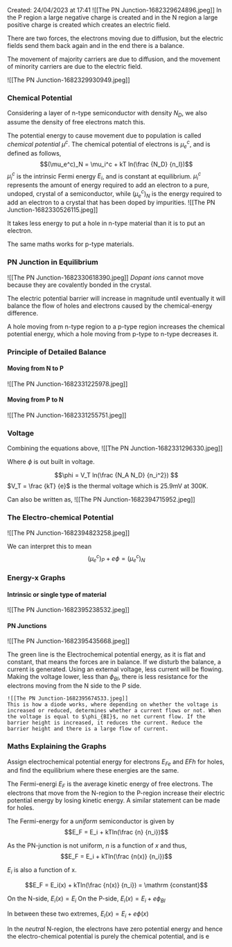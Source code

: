 Created: 24/04/2023 at 17:41
![[The PN Junction-1682329624896.jpeg]]
In the P region a large negative charge is created and in the N region a large positive charge is created which creates an electric field.

There are two forces, the electrons moving due to diffusion, but the electric fields send them back again and in the end there is a balance. 

The movement of majority carriers are due to diffusion, and the movement of minority carriers are due to the electric field.

![[The PN Junction-1682329930949.jpeg]]

### Chemical Potential
Considering a layer of n-type semiconductor with density $N_D$, we also assume the density of free electrons match this.

The potential energy to cause movement due to population is called *chemical potential* $\mu^c$.
The chemical potential of electrons is $\mu^c_e$, and is defined as follows,
$$(\mu_e^c)_N = \mu_i^c + kT ln(\frac {N_D} {n_I})$$
$\mu_i^c$ is the intrinsic Fermi energy $E_i$, and is constant at equilibrium.
$\mu_i^c$ represents the amount of energy required to add an electron to a pure, undoped, crystal of a semiconductor, while $(\mu_e^c)_N$ is the energy required to add an electron to a crystal that has been doped by impurities.
![[The PN Junction-1682330526115.jpeg]]

It takes less energy to put a hole in n-type material than it is to put an electron.

The same maths works for p-type materials.

### PN Junction in Equilibrium
![[The PN Junction-1682330618390.jpeg]]
*Dopant ions*  cannot move because they are covalently bonded in the crystal.

The electric potential barrier will increase in magnitude until eventually it will balance the flow of holes and electrons caused by the chemical-energy difference.

A hole moving from n-type region to a p-type region increases the chemical potential energy, which a hole moving from p-type to n-type decreases it.

### Principle of Detailed Balance
####  Moving from N to P
![[The PN Junction-1682331225978.jpeg]]

#### Moving from P to N
![[The PN Junction-1682331255751.jpeg]]

### Voltage
Combining the equations above,
![[The PN Junction-1682331296330.jpeg]]

Where $\phi$  is out built in voltage.

$$\phi = V_T ln(\frac {N_A N_D} {n_i^2}) $$
$V_T = \frac {kT} {e}$ is the thermal voltage which is 25.9mV at 300K.

Can also be written as,
![[The PN Junction-1682394715952.jpeg]]

### The Electro-chemical Potential
![[The PN Junction-1682394823258.jpeg]]

We can interpret this to mean
$$(\mu_e^c)_P + e\phi = (\mu_e^c)_N$$

### Energy-x Graphs
#### Intrinsic or single type of material
![[The PN Junction-1682395238532.jpeg]]

#### PN Junctions
![[The PN Junction-1682395435668.jpeg]]

The green line is the Electrochemical potential energy, as it is flat and constant, that means the forces are in balance. If we disturb the balance, a current is generated. Using an external voltage, less current will be flowing. Making the voltage lower, less than $\phi_{BI}$, there is less resistance for the electrons moving from the N side to the P side.

```ad-important
![[The PN Junction-1682395674533.jpeg]]
This is how a diode works, where depending on whether the voltage is increased or reduced, determines whether a current flows or not. When the voltage is equal to $\phi_{BI}$, no net current flow. If the barrier height is increased, it reduces the current. Reduce the barrier height and there is a large flow of current.
```

### Maths Explaining the Graphs
Assign electrochemical potential energy for electrons $E_{Fe}$ and $E{Fh}$ for holes, and find the equilibrium where these energies are the same.

The Fermi-energi $E_F$ is the average kinetic energy of free electrons. The electrons that move from the N-region to the P-region increase their electric potential energy by losing kinetic energy. A similar statement can be made for holes.

The Fermi-energy for a *uniform* semiconductor is given by
$$E_F = E_i + kTln(\frac {n} {n_i})$$

As the PN-junction is not uniform, $n$ is a function of $x$ and thus,
$$E_F = E_i + kTln(\frac {n(x)} {n_i})$$

$E_i$ is also a function of x.

$$E_F = E_i(x) + kTln(\frac {n(x)} {n_i}) = \mathrm {constant}$$

On the N-side, $E_i(x) = E_i$
On the P-side, $E_i(x) = E_i + e\phi_{BI}$

In between these two extremes, $E_I(x) = E_i + e\phi(x)$

In the *neutral* N-region, the electrons have zero potential energy and hence the electro-chemical potential is purely the chemical potential, and is e


